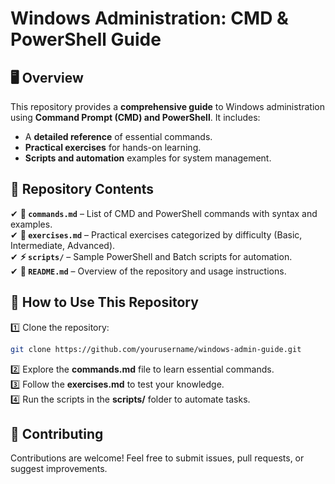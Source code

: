# Windows Administration: CMD & PowerShell Guide

## 🖥️ Overview
This repository provides a **comprehensive guide** to Windows administration using **Command Prompt (CMD) and PowerShell**. It includes:
- A **detailed reference** of essential commands.
- **Practical exercises** for hands-on learning.
- **Scripts and automation** examples for system management.

## 📂 Repository Contents
✔ **📜 `commands.md`** – List of CMD and PowerShell commands with syntax and examples.  
✔ **📝 `exercises.md`** – Practical exercises categorized by difficulty (Basic, Intermediate, Advanced).  
✔ **⚡ `scripts/`** – Sample PowerShell and Batch scripts for automation.  
✔ **📖 `README.md`** – Overview of the repository and usage instructions.  

## 🚀 How to Use This Repository
1️⃣ Clone the repository:
   ```bash
   git clone https://github.com/yourusername/windows-admin-guide.git
   ```  
2️⃣ Explore the **commands.md** file to learn essential commands.  
3️⃣ Follow the **exercises.md** to test your knowledge.  
4️⃣ Run the scripts in the **scripts/** folder to automate tasks.  

## 🤝 Contributing
Contributions are welcome! Feel free to submit issues, pull requests, or suggest improvements.
